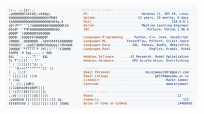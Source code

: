 <picture>
  <source srcset="https://raw.githubusercontent.com/mmazinjameel/mmazinjameel/main/dark_mode.svg?v=1757067045" media="(prefers-color-scheme: dark)">
  <img src="https://raw.githubusercontent.com/mmazinjameel/mmazinjameel/main/light_mode.svg?v=1757067045">
</picture>
